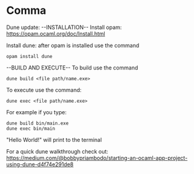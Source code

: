 # Comma


Dune update:
--INSTALLATION--
Install opam: https://opam.ocaml.org/doc/Install.html

Install dune: after opam is installed use the command 

``` console
opam install dune
```

--BUILD AND EXECUTE--
To build use the command 

```console
dune build <file path/name.exe>
```

To execute use the command: 
```console
dune exec <file path/name.exe>
```

For example if you type:
```console
dune build bin/main.exe
dune exec bin/main
```

"Hello World!" will print to the terminal

For a quick dune walkthrough check out:
https://medium.com/@bobbypriambodo/starting-an-ocaml-app-project-using-dune-d4f74e291de8


